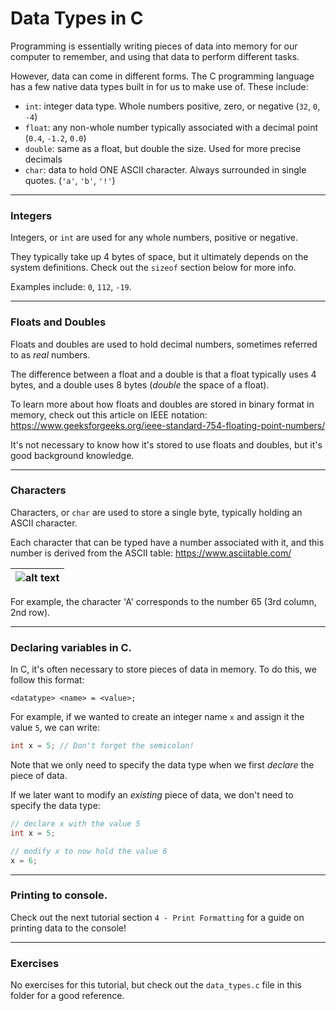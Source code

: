 # Data Types in C

Programming is essentially writing pieces of data into memory for our computer to remember, and using that data to perform different tasks.

However, data can come in different forms. The C programming language has a few native data types built in for us to make use of. These include:

- ```int```: integer data type. Whole numbers positive, zero, or negative (```32```, ```0```, ```-4```)
- ```float```: any non-whole number typically associated with a decimal point (```0.4```, ```-1.2```, ```0.0```)
- ```double```: same as a float, but double the size. Used for more precise decimals
- ```char```: data to hold ONE ASCII character. Always surrounded in single quotes. (```'a'```, ```'b'```, ```'!'```)

---

### Integers

Integers, or ```int``` are used for any whole numbers, positive or negative.

They typically take up 4 bytes of space, but it ultimately depends on the system definitions. Check out the ```sizeof``` section below for more info.

Examples include: ```0```, ```112```, ```-19```.

---

### Floats and Doubles

Floats and doubles are used to hold decimal numbers, sometimes referred to as _real_ numbers.

The difference between a float and a double is that a float typically uses 4 bytes, and a double uses 8 bytes (_double_ the space of a float).

To learn more about how floats and doubles are stored in binary format in memory, check out this article on IEEE notation: https://www.geeksforgeeks.org/ieee-standard-754-floating-point-numbers/

It's not necessary to know how it's stored to use floats and doubles, but it's good background knowledge.

---

### Characters

Characters, or ```char``` are used to store a single byte, typically holding an ASCII character.

Each character that can be typed have a number associated with it, and this number is derived from the ASCII table: https://www.asciitable.com/

| ![alt text](https://www.asciitable.com/asciifull.gif "Navigating to the folder with my C file") |
|:--:|

For example, the character 'A' corresponds to the number 65 (3rd column, 2nd row).

---

### Declaring variables in C.

In C, it's often necessary to store pieces of data in memory. To do this, we follow this format:

```
<datatype> <name> = <value>;
```

For example, if we wanted to create an integer name ```x``` and assign it the value ```5```, we can write:

```C
int x = 5; // Don't forget the semicolon!
```

Note that we only need to specify the data type when we first _declare_ the piece of data.

If we later want to modify an _existing_ piece of data, we don't need to specify the data type:

```C
// declare x with the value 5
int x = 5;

// modify x to now hold the value 6
x = 6;
```

---

### Printing to console.

Check out the next tutorial section ```4 - Print Formatting``` for a guide on printing data to the console!

---

### Exercises

No exercises for this tutorial, but check out the ```data_types.c``` file in this folder for a good reference.
